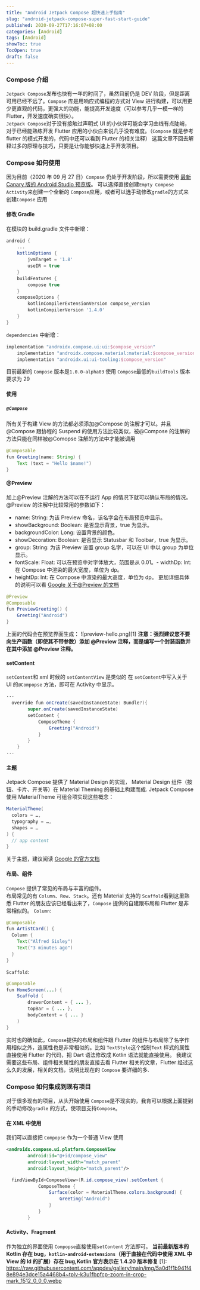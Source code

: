 ```yaml
---
title: "Android Jetpack Compose 超快速上手指南"
slug: "android-jetpack-compose-super-fast-start-guide"
published: 2020-09-27T17:16:07+08:00
categories: [Android]
tags: [Android]
showToc: true
TocOpen: true
draft: false
---
```

### Compose 介绍
`Jetpack Compose`发布也快有一年的时间了，虽然目前仍是 DEV 阶段，但是距离可用已经不远了。`Compose` 库是用响应式编程的方式对 View 进行构建，可以用更少更直观的代码，更强大的功能，能提高开发速度（可以参考几乎一模一样的 Flutter，开发速度确实很快）。  
`Jetpack Compose`对于没有接触过声明式 UI 的小伙伴可能会学习曲线有点陡峭，对于已经能熟练开发 Flutter 应用的小伙白来说几乎没有难度。（`Compose` 就是参考 flutter 的模式开发的，代码中还可以看到 Flutter 的相关注释）
这篇文章不回去解释过多的原理与技巧，只要是让你能够快速上手开发项目。
### Compose 如何使用
因为目前（2020 年 09 月 27 日）`Compose` 仍处于开发阶段，所以需要使用 [最新 Canary 版的 Android Studio 预览版](https://developer.android.com/studio/preview?hl=zh-cn)。
可以选择直接创建`Empty Compose Activity`来创建一个全新的 `Compose`应用，或者可以选手动修改`gradle`的方式来创建`Compose` 应用
#### 修改 Gradle
在模块的 build.gradle 文件中新增：
```gradle
android {
    ...
    kotlinOptions {
        jvmTarget = '1.8'
        useIR = true
    }
    buildFeatures {
        compose true
    }
    composeOptions {
        kotlinCompilerExtensionVersion compose_version
        kotlinCompilerVersion '1.4.0'
    }
}
```
`dependencies` 中新增：
```gradle
implementation "androidx.compose.ui:ui:$compose_version"
    implementation "androidx.compose.material:material:$compose_version"
    implementation "androidx.ui:ui-tooling:$compose_version"
```
目前最新的 `Compose` 版本是`1.0.0-alpha03`
使用 `Compose`最低的`buildTools` 版本要求为 29
#### 使用
##### `@Compose`
所有关于构建 View 的方法都必须添加@Compose 的注解才可以。并且@Compose 跟协程的 Suspend 的使用方法比较类似，被@Compose 的注解的方法只能在同样被@Comopse 注解的方法中才能被调用
```java
@Composable
fun Greeting(name: String) {
    Text (text = "Hello $name!")
}
```
#### @Preview
加上@Preview 注解的方法可以在不运行 App 的情况下就可以确认布局的情况。
@Preview 的注解中比较常用的参数如下：
- name: String: 为该 Preview 命名，该名字会在布局预览中显示。
- showBackground: Boolean: 是否显示背景，true 为显示。
- backgroundColor: Long: 设置背景的颜色。
- showDecoration: Boolean: 是否显示 Statusbar 和 Toolbar，true 为显示。
- group: String: 为该 Preview 设置 group 名字，可以在 UI 中以 group 为单位显示。
- fontScale: Float: 可以在预览中对字体放大，范围是从 0.01。- widthDp: Int: 在 Compose 中渲染的最大宽度，单位为 dp。
- heightDp: Int: 在 Compose 中渲染的最大高度，单位为 dp。
更加详细具体的说明可以看 [Google 关于@Preview 的文档](https://developer.android.com/reference/kotlin/androidx/ui/tooling/preview/Preview?hl=zh-cn)
```java
@Preview
@Composable
fun PreviewGreeting() {
    Greeting("Android")
}
```
上面的代码会在预览界面生成：
![preview-hello.png][1]
**注意：强烈建议您不要向生产函数（即使其不带参数）添加 @Preview 注释，而是编写一个封装函数并在其中添加 @Preview 注释。**
#### setContent
`setContent`和 xml 时候的 `setContentView` 是类似的
在 `setContent`中写入关于 UI 的`@Compopse` 方法，即可在 Activity 中显示。
```java
···
  override fun onCreate(savedInstanceState: Bundle?){
        super.onCreate(savedInstanceState)
        setContent { 
            ComposeTheme {
                Greeting("Android")
            }
        }
    }
···
```
#### 主题
Jetpack Compose 提供了 Material Design 的实现，
Material Design 组件（按钮、卡片、开关等）在 Material Theming 的基础上构建而成.
Jetpack Compose 使用 MaterialTheme 可组合项实现这些概念：
```java
MaterialTheme(
  colors = …,
  typography = …,
  shapes = …
) {
  // app content
}
```
关于主题，建议阅读 [Google 的官方文档](https://developer.android.com/jetpack/compose/themes?hl=zh-cn)
#### 布局、组件
`Compose` 提供了常见的布局与丰富的组件。  
布局常见的有 `Column`、`Row`、`Stack`。还有 Material 支持的 `Scaffold`看到这里熟悉 Flutter 的朋友应该已经看出来了，`Compose` 提供的自建跟布局和 Flutter 是非常相似的。
`Column`:
```java
@Composable
fun ArtistCard() {
  Column {
    Text("Alfred Sisley")
    Text("3 minutes ago")
  }
}
```
`Scaffold`:
```java
@Composable
fun HomeScreen(...) {
    Scaffold (
        drawerContent = { ... },
        topBar = { ... },
        bodyContent = { ... }
    )
}
```
实时也的确如此，`Compose`提供的布局和组件跟 Flutter 的组件与布局除了名字作用相似之外，连属性也是非常相似的。比如 `TextStyle`这个控制`Text` 样式的属性 直接使用 Flutter 的代码，把 Dart 语法修改成 Kotlin 语法就能直接使用。
我建议需要这些布局、组件相关属性的朋友直接去看 Flutter 相关的文章，Flutter 经过这么久的发展，相关的文档，说明比现在的 `Compose` 要详细的多.
### Compose 如何集成到现有项目
对于很多现有的项目，从头开始使用 `Compose`是不现实的，我肯可以根据上面提到的手动修改`gradle` 的方式，使项目支持`Compose`。
#### 在 XML 中使用
我们可以直接把 `Compopse` 作为一个普通 View 使用
```xml
<androidx.compose.ui.platform.ComposeView
        android:id="@+id/compose_view"
        android:layout_width="match_parent"
        android:layout_height="match_parent"/>
```
```java
  findViewById<ComposeView>(R.id.compose_view).setContent {
            ComposeTheme {
                Surface(color = MaterialTheme.colors.background) {
                    Greeting("Android")
                }
            }
        }
```
#### Activity、Fragment
作为独立的界面使用 `Compopse`直接使用`setContent` 方法即可。
**当前最新版本的 Kotlin 存在 bug，`kotlin-android-extensions`（用于直接在代码中使用 XML 中 View 的 Id 的扩展）存在 bug,Kotlin 官方表示在 1.4.20 版本修复**
  [1]: https://raw.githubusercontent.com/appdev/gallery/main/img/5a0d1f1b941f48e894e3dce15a4468b4~tplv-k3u1fbpfcp-zoom-in-crop-mark_1512_0_0_0.webp